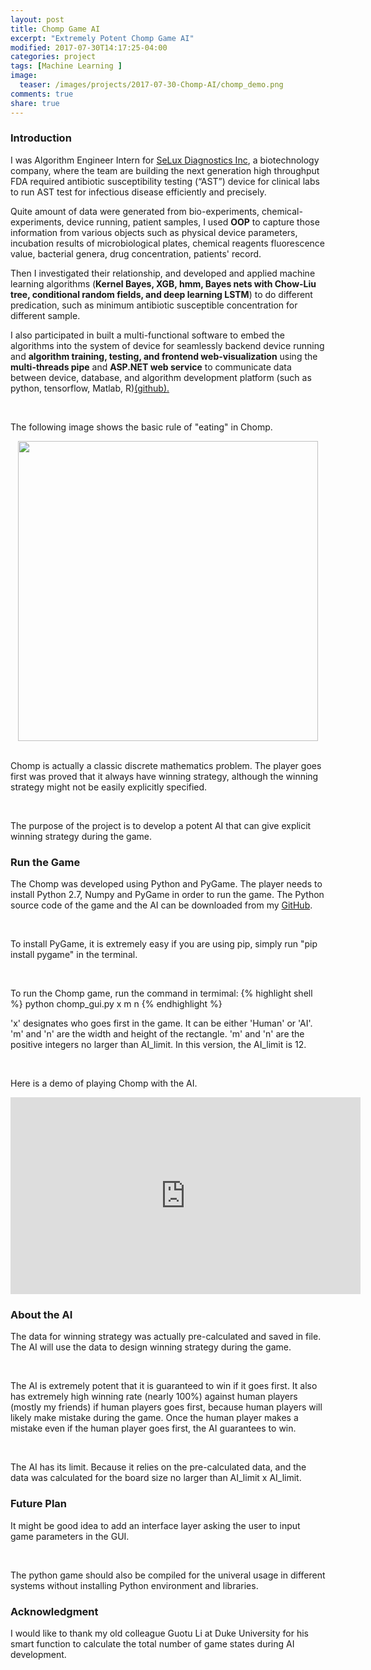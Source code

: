 ```yaml
---
layout: post
title: Chomp Game AI
excerpt: "Extremely Potent Chomp Game AI"
modified: 2017-07-30T14:17:25-04:00
categories: project
tags: [Machine Learning ]
image:
  teaser: /images/projects/2017-07-30-Chomp-AI/chomp_demo.png
comments: true
share: true
---
```


### Introduction

I was Algorithm Engineer Intern for <a href="http://www.seluxdx.com/">SeLux Diagnostics Inc</a>, a biotechnology company, where the team are building 
the next generation high throughput FDA required antibiotic susceptibility testing (“AST”) device for clinical labs to run AST test for infectious disease efficiently and precisely. 

Quite amount of data were generated from bio-experiments, chemical-experiments, device running, patient samples, I used <b>OOP</b> to capture those information 
from various objects such as physical device parameters, incubation results of microbiological plates, chemical reagents fluorescence value, bacterial genera, 
drug concentration, patients' record. 

Then I investigated their relationship, and developed and applied machine learning algorithms (<b>Kernel Bayes, XGB, hmm, Bayes nets with Chow-Liu tree, conditional random fields, and deep learning LSTM</b>) to do different predication, such as minimum antibiotic susceptible concentration for different sample. 

I also participated in built a multi-functional software to embed the algorithms into the system of device for seamlessly backend device running and <b>algorithm training, testing, and frontend web-visualization</b> using the <b>multi-threads pipe</b> and <b>ASP.NET web service</b> to communicate data between device, database, and algorithm development platform (such as python, tensorflow, Matlab, R)<a href="https://github.com/zzh237/SeLux">(github).</a>

<br />

The following image shows the basic rule of "eating" in Chomp.
<center><img width="480" height="480" src="{{ site.url }}/images/projects/2017-07-30-Chomp-AI/chomp_demo.png"/></center>

<br />

Chomp is actually a classic discrete mathematics problem. The player goes first was proved that it always have winning strategy, although the winning strategy might not be easily explicitly specified.

<br />

The purpose of the project is to develop a potent AI that can give explicit winning strategy during the game.

### Run the Game

The Chomp was developed using Python and PyGame. The player needs to install Python 2.7, Numpy and PyGame in order to run the game. The Python source code of the game and the AI can be downloaded from my [GitHub](https://github.com/leimao/Chomp_AI).

<br />

To install PyGame, it is extremely easy if you are using pip, simply run "pip install pygame" in the terminal.

<br />

To run the Chomp game, run the command in termimal:
{% highlight shell %}
python chomp_gui.py x m n
{% endhighlight %}

'x' designates who goes first in the game. It can be either 'Human' or 'AI'. 'm' and 'n' are the width and height of the rectangle. 'm' and 'n' are the positive integers no larger than AI_limit. In this version, the AI_limit is 12.

<br />

Here is a demo of playing Chomp with the AI.

<iframe width="560" height="315" src="https://www.youtube.com/embed/N-rvv6LUJ1o" frameborder="0" allowfullscreen></iframe>

### About the AI

The data for winning strategy was actually pre-calculated and saved in file. The AI will use the data to design winning strategy during the game.

<br />

The AI is extremely potent that it is guaranteed to win if it goes first. It also has extremely high winning rate (nearly 100%) against human players (mostly my friends) if human players goes first, because human players will likely make mistake during the game. Once the human player makes a mistake even if the human player goes first, the AI guarantees to win.

<br />

The AI has its limit. Because it relies on the pre-calculated data, and the data was calculated for the board size no larger than AI_limit x AI_limit.

### Future Plan

It might be good idea to add an interface layer asking the user to input game parameters in the GUI.

<br />

The python game should also be compiled for the univeral usage in different systems without installing Python environment and libraries.

### Acknowledgment

I would like to thank my old colleague Guotu Li at Duke University for his smart function to calculate the total number of game states during AI development.

